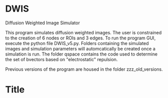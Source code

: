 # DWIS
Diffusion Weighted Image Simulator

This program simulates diffusion weighted images. The user is constrained to the creation of 6 nodes or ROIs and 3 edges. To run the program GUI, execute the python file DWIS_v5.py. Folders containing the simulated images and simulation parameters will automcatically be created once a simulation is run. The folder qspace contains the code used to determine the set of bvectors based on "electrostatic" repulsion.

Previous versions of the program are housed in the folder zzz_old_versions.

# Title
